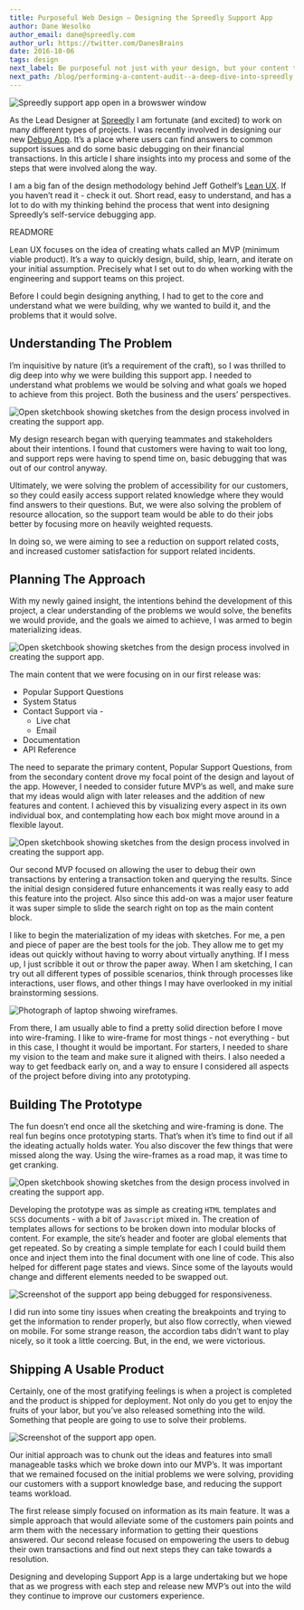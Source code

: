 ```yaml
---
title: Purposeful Web Design — Designing the Spreedly Support App
author: Dane Wesolko
author_email: dane@spreedly.com
author_url: https://twitter.com/DanesBrains
date: 2016-10-06
tags: design
next_label: Be purposeful not just with your design, but your content too!
next_path: /blog/performing-a-content-audit--a-deep-dive-into-spreedly.html
---
```


![Spreedly support app open in a browswer window](/images/support-app/support_app.jpg)

As the Lead Designer at [Spreedly](https://www.spreedly.com/) I am fortunate (and excited) to work on many different types of projects. I was recently involved in designing our new [Debug App](https://debug.spreedly.com/). It’s a place where users can find answers to common support issues and do some basic debugging on their financial transactions. In this article I share insights into my process and some of the steps that were involved along the way.

I am a big fan of the design methodology behind Jeff Gothelf’s [Lean UX](http://amzn.to/2afYWF2). If you haven’t read it - check it out. Short read, easy to understand, and has a lot to do with my thinking behind the process that went into designing Spreedly’s self-service debugging app.

READMORE

Lean UX focuses on the idea of creating whats called an MVP (minimum viable product). It’s a way to quickly design, build, ship, learn, and iterate on your initial assumption. Precisely what I set out to do when working with the engineering and support teams on this project.

Before I could begin designing anything, I had to get to the core and understand what we were building, why we wanted to build it, and the problems that it would solve.

## Understanding The Problem

I’m inquisitive by nature (it’s a requirement of the craft), so I was thrilled to dig deep into why we were building this support app. I needed to understand what problems we would be solving and what goals we hoped to achieve from this project. Both the business and the users’ perspectives.

![Open sketchbook showing sketches from the design process involved in creating the support app.](/images/support-app/planning.jpg)

My design research began with querying teammates and stakeholders about their intentions. I found that customers were having to wait too long, and support reps were having to spend time on, basic debugging that was out of our control anyway.

Ultimately, we were solving the problem of accessibility for our customers, so they could easily access support related knowledge where they would find answers to their questions. But, we were also solving the problem of resource allocation, so the support team would be able to do their jobs better by focusing more on heavily weighted requests.

In doing so, we were aiming to see a reduction on support related costs, and increased customer satisfaction for support related incidents.

## Planning The Approach

With my newly gained insight, the intentions behind the development of this project, a clear understanding of the problems we would solve, the benefits we would provide, and the goals we aimed to achieve, I was armed to begin materializing ideas.

![Open sketchbook showing sketches from the design process involved in creating the support app.](/images/support-app/support.jpg)

The main content that we were focusing on in our first release was:


- Popular Support Questions
- System Status
- Contact Support via -
  - Live chat
  - Email
- Documentation
- API Reference

The need to separate the primary content, Popular Support Questions, from from the secondary content drove my focal point of the design and layout of the app. However, I needed to consider future MVP’s as well, and make sure that my ideas would align with later releases and the addition of new features and content. I achieved this by visualizing every aspect in its own individual box, and contemplating how each box might move around in a flexible layout.

![Open sketchbook showing sketches from the design process involved in creating the support app.](/images/support-app/mvp2.jpg)

Our second MVP focused on allowing the user to debug their own transactions by entering a transaction token and querying the results. Since the initial design considered future enhancements it was really easy to add this feature into the project. Also since this add-on was a major user feature it was super simple to slide the search right on top as the main content block.

I like to begin the materialization of my ideas with sketches. For me, a pen and piece of paper are the best tools for the job. They allow me to get my ideas out quickly without having to worry about virtually anything. If I mess up, I just scribble it out or throw the paper away. When I am sketching, I can try out all different types of possible scenarios, think through processes like interactions, user flows, and other things I may have overlooked in my initial brainstorming sessions.

![Photograph of laptop shwoing wireframes.](/images/support-app/ux_team_of_one_wireframing.jpg)

From there, I am usually able to find a pretty solid direction before I move into wire-framing. I like to wire-frame for most things - not everything - but in this case, I thought it would be important. For starters, I needed to share my vision to the team and make sure it aligned with theirs. I also needed a way to get feedback early on, and a way to ensure I considered all aspects of the project before diving into any prototyping.

## Building The Prototype

The fun doesn’t end once all the sketching and wire-framing is done. The real fun begins once prototyping starts. That’s when it’s time to find out if all the ideating actually holds water. You also discover the few things that were missed along the way. Using the wire-frames as a road map, it was time to get cranking.

![Open sketchbook showing sketches from the design process involved in creating the support app.](/images/support-app/designing_in_the_browser.jpg)

Developing the prototype was as simple as creating  `HTML`  templates and `SCSS` documents - with a bit of `Javascript` mixed in. The creation of templates allows for sections to be broken down into modular blocks of content. For example, the site’s header and footer are global elements that get repeated. So by creating a simple template for each I could build them once and inject them into the final document with one line of code. This also helped for different page states and views. Since some of the layouts would change and different elements needed to be swapped out.

![Screenshot of the support app being debugged for responsiveness.](/images/support-app/debugging_interactivity.jpg)

I did run into some tiny issues when creating the breakpoints and trying to get the information to render properly, but also flow correctly, when viewed on mobile. For some strange reason, the accordion tabs didn’t want to play nicely, so it took a little coercing. But, in the end, we were victorious.

## Shipping A Usable Product

Certainly, one of the most gratifying feelings is when a project is completed and the product is shipped for deployment. Not only do you get to enjoy the fruits of your labor, but you’ve also released something into the wild. Something that people are going to use to solve their problems.

![Screenshot of the support app open.](/images/support-app/how_can_we_help.jpg)

Our initial approach was to chunk out the ideas and features into small manageable tasks which we broke down into our MVP’s. It was important that we remained focused on the initial problems we were solving, providing our customers with a support knowledge base, and reducing the support teams workload.

The first release simply focused on information as its main feature. It was a simple approach that would alleviate some of the customers pain points and arm them with the necessary information to getting their questions answered. Our second release focused on empowering the users to debug their own transactions and find out next steps they can take towards a resolution.

Designing and developing Support App is a large undertaking but we hope that as we progress with each step and release new MVP’s out into the wild they continue to improve our customers experience.
